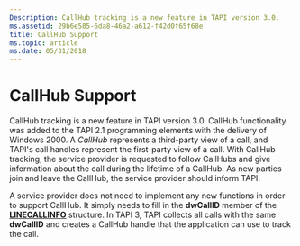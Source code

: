 ```yaml
---
Description: CallHub tracking is a new feature in TAPI version 3.0.
ms.assetid: 29b6e585-6da8-46a2-a612-f42d0f65f68e
title: CallHub Support
ms.topic: article
ms.date: 05/31/2018
---
```


# CallHub Support

CallHub tracking is a new feature in TAPI version 3.0. CallHub functionality was added to the TAPI 2.1 programming elements with the delivery of Windows 2000. A *CallHub* represents a third-party view of a call, and TAPI's call handles represent the first-party view of a call. With CallHub tracking, the service provider is requested to follow CallHubs and give information about the call during the lifetime of a CallHub. As new parties join and leave the CallHub, the service provider should inform TAPI.

A service provider does not need to implement any new functions in order to support CallHub. It simply needs to fill in the **dwCallID** member of the [**LINECALLINFO**](/windows/win32/api/tapi/ns-tapi-linecallinfo) structure. In TAPI 3, TAPI collects all calls with the same **dwCallID** and creates a CallHub handle that the application can use to track the call.

 

 
